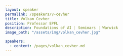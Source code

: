 ```yaml
---
layout: speaker
permalink: /speakers/v-cevher
title: Volkan Cevher
position: Professor EPFL
description: Foundations of AI | Seminars | Warwick
image_path: "/assets/img/volkan_cevher.jpg"

speakers:
  - content: /pages/volkan_cevher.md
---
```

